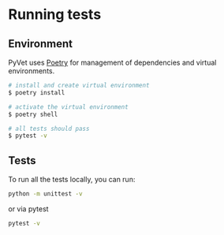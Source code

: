 # Running tests

## Environment

PyVet uses [Poetry](https://python-poetry.org) for management of dependencies and virtual environments.

```bash
# install and create virtual environment
$ poetry install

# activate the virtual environment
$ poetry shell

# all tests should pass
$ pytest -v
```

## Tests

To run all the tests locally, you can run:

```bash
python -m unittest -v
```

or via pytest

```bash
pytest -v
```
